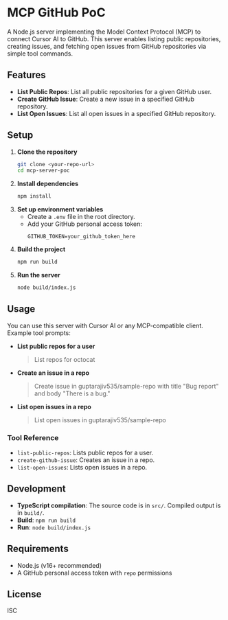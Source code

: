 # MCP GitHub PoC

A Node.js server implementing the Model Context Protocol (MCP) to connect Cursor AI to GitHub. This server enables listing public repositories, creating issues, and fetching open issues from GitHub repositories via simple tool commands.

## Features

- **List Public Repos**: List all public repositories for a given GitHub user.
- **Create GitHub Issue**: Create a new issue in a specified GitHub repository.
- **List Open Issues**: List all open issues in a specified GitHub repository.

## Setup

1. **Clone the repository**
   ```bash
   git clone <your-repo-url>
   cd mcp-server-poc
   ```
2. **Install dependencies**
   ```bash
   npm install
   ```
3. **Set up environment variables**
   - Create a `.env` file in the root directory.
   - Add your GitHub personal access token:
     ```env
     GITHUB_TOKEN=your_github_token_here
     ```
4. **Build the project**
   ```bash
   npm run build
   ```
5. **Run the server**
   ```bash
   node build/index.js
   ```

## Usage

You can use this server with Cursor AI or any MCP-compatible client. Example tool prompts:

- **List public repos for a user**
  > List repos for octocat

- **Create an issue in a repo**
  > Create issue in guptarajiv535/sample-repo with title "Bug report" and body "There is a bug."

- **List open issues in a repo**
  > List open issues in guptarajiv535/sample-repo

### Tool Reference

- `list-public-repos`: Lists public repos for a user.
- `create-github-issue`: Creates an issue in a repo.
- `list-open-issues`: Lists open issues in a repo.

## Development

- **TypeScript compilation**: The source code is in `src/`. Compiled output is in `build/`.
- **Build**: `npm run build`
- **Run**: `node build/index.js`

## Requirements

- Node.js (v16+ recommended)
- A GitHub personal access token with `repo` permissions

## License

ISC
